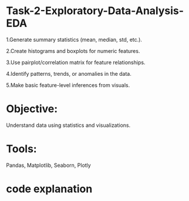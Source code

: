 # Task-2-Exploratory-Data-Analysis-EDA

1.Generate summary statistics (mean, median, std, etc.).

2.Create histograms and boxplots for numeric features.

3.Use pairplot/correlation matrix for feature relationships.

4.Identify patterns, trends, or anomalies in the data.

5.Make basic feature-level inferences from visuals.
# Objective: 
Understand data using statistics and visualizations.

# Tools:
Pandas, Matplotlib, Seaborn, Plotly

# code explanation 
